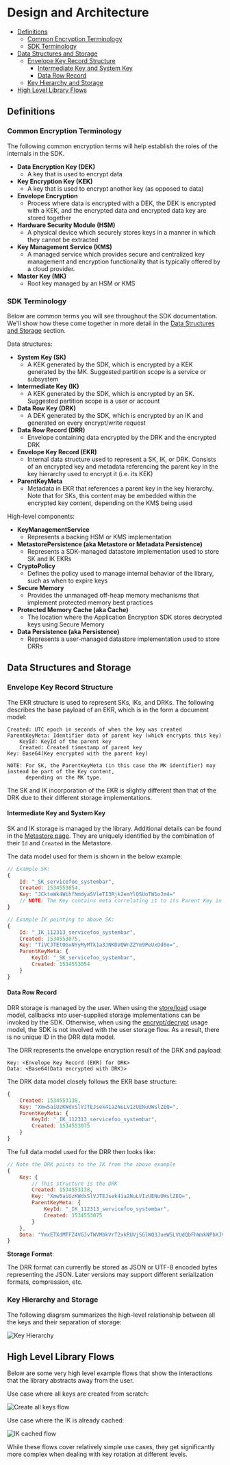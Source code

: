 # Design and Architecture

   * [Definitions](#definitions)
       * [Common Encryption Terminology](#common-encryption-terminology)
       * [SDK Terminology](#sdk-terminology)
   * [Data Structures and Storage](#data-structures-and-storage)
       * [Envelope Key Record Structure](#envelope-key-record-structure)
           * [Intermediate Key and System Key](#intermediate-key-and-system-key)
           * [Data Row Record](#data-row-record)
       * [Key Hierarchy and Storage](#key-hierarchy-and-storage)
   * [High Level Library Flows](#high-level-library-flows)

## Definitions

### Common Encryption Terminology

The following common encryption terms will help establish the roles of the internals in the SDK.

* **Data Encryption Key (DEK)**
    * A key that is used to encrypt data
* **Key Encryption Key (KEK)**
    * A key that is used to encrypt another key (as opposed to data)
* **Envelope Encryption**
    * Process where data is encrypted with a DEK, the DEK is encrypted with a KEK, and the encrypted data and encrypted data
      key are stored together
* **Hardware Security Module (HSM)**
    * A physical device which securely stores keys in a manner in which they cannot be extracted
* **Key Management Service (KMS)**
    * A managed service which provides secure and centralized key management and encryption functionality that is typically
      offered by a cloud provider.
* **Master Key (MK)**
    * Root key managed by an HSM or KMS

### SDK Terminology

Below are common terms you will see throughout the SDK documentation. We'll show how these come together in more detail in the
[Data Structures and Storage](#data-structures-and-storage) section.

Data structures:
* **System Key (SK)**
    * A KEK generated by the SDK, which is encrypted by a KEK generated by the MK. Suggested partition scope is a service or
      subsystem
* **Intermediate Key (IK)**
    * A KEK generated by the SDK, which is encrypted by an SK. Suggested partition scope is a user or account
* **Data Row Key (DRK)**
    * A DEK generated by the SDK, which is encrypted by an IK and generated on every encrypt/write request
* **Data Row Record (DRR)**
    * Envelope containing data encrypted by the DRK and the encrypted DRK
* **Envelope Key Record (EKR)**
    * Internal data structure used to represent a SK, IK, or DRK. Consists of an encrypted key and metadata referencing the
      parent key in the key hierarchy used to encrypt it (i.e. its KEK)
* **ParentKeyMeta**
    * Metadata in EKR that references a parent key in the key hierarchy. Note that for SKs, this content may be embedded
      within the encrypted key content, depending on the KMS being used

High-level components:
* **KeyManagementService**
    * Represents a backing HSM or KMS implementation
* **MetastorePersistence (aka Metastore or Metadata Persistence)**
    * Represents a SDK-managed datastore implementation used to store SK and IK EKRs
* **CryptoPolicy**
    * Defines the policy used to manage internal behavior of the library, such as when to expire keys
* **Secure Memory**
    * Provides the unmanaged off-heap memory mechanisms that implement protected memory best practices
* **Protected Memory Cache (aka Cache)**
    * The location where the Application Encryption SDK stores decrypted keys using Secure Memory
* **Data Persistence (aka Persistence)**
    * Represents a user-managed datastore implementation used to store DRRs


## Data Structures and Storage

### Envelope Key Record Structure

The EKR structure is used to represent SKs, IKs, and DRKs. The following describes the base payload of an EKR, which is
in the form a document model:

    Created: UTC epoch in seconds of when the key was created
    ParentKeyMeta: Identifier data of parent key (which encrypts this key)
        KeyId: KeyId of the parent key
        Created: Created timestamp of parent key
    Key: Base64(Key encrypted with the parent key)

    NOTE: For SK, the ParentKeyMeta (in this case the MK identifier) may instead be part of the Key content,
          depending on the MK type.

The SK and IK incorporation of the EKR is slightly different than that of the DRK due to their different storage
implementations.

#### Intermediate Key and System Key

SK and IK storage is managed by the library. Additional details can be found in the [Metastore page](Metastore.md).
They are uniquely identified by the combination of their `Id` and `Created` in the Metastore.

The data model used for them is shown in the below example:

```javascript
// Example SK:
{
    Id: "_SK_servicefoo_systembar",
    Created: 1534553054,
    Key: "JCkteWk4WihfNmdyaSVleTI3Rjk2emYlQSUoTW1oJm4="
    // NOTE: The Key contains meta correlating it to its Parent Key in this case
}

// Example IK pointing to above SK:
{
    Id: "_IK_112313_servicefoo_systembar",
    Created: 1534553075,
    Key: "TiVCJTEtOGxNYyMyMTk1a3JNKDVQWnZZYm9PeUxOd0o=",
    ParentKeyMeta: {
        KeyId: "_SK_servicefoo_systembar",
        Created: 1534553054
    }
}
```

#### Data Row Record

DRR storage is managed by the user. When using the [store/load](../README.md#store--load) usage model, callbacks into
user-supplied storage implementations can be invoked by the SDK. Otherwise, when using the
[encrypt/decrypt](../README.md#encrypt--decrypt) usage model, the SDK is not involved with the user storage flow. As a
result, there is no unique ID in the DRR data model.

The DRR represents the envelope encryption result of the DRK and payload:

    Key: <Envelope Key Record (EKR) for DRK>
    Data: <Base64(Data encrypted with DRK)>

The DRK data model closely follows the EKR base structure:

```javascript
{
    Created: 1534553138,
    Key: "Xmw5aiUzKWdxSlVJTEJsek41a2NuLVIzUENuUWslZEQ=",
    ParentKeyMeta: {
        KeyId: "_IK_112313_servicefoo_systembar",
        Created: 1534553075
    }
}
```

The full data model used for the DRR then looks like:

```javascript
// Note the DRK points to the IK from the above example
{
    Key: {
        // This structure is the DRK
        Created: 1534553138,
        Key: "Xmw5aiUzKWdxSlVJTEJsek41a2NuLVIzUENuUWslZEQ=",
        ParentKeyMeta: {
            KeyId: "_IK_112313_servicefoo_systembar",
            Created: 1534553075
        }
    },
    Data: "YmxETXdMTFZ4VGJvTWVMbkVrT2xkRUVjSGlWQ3JueW5LVUdQbFhWakNPbXJVcE5Pc2ZXZk9tUGdFWkxQYUNkZw=="
}
```

**Storage Format**:

The DRR format can currently be stored as JSON or UTF-8 encoded bytes representing the JSON. Later versions may
support different serialization formats, compression, etc.

### Key Hierarchy and Storage

The following diagram summarizes the high-level relationship between all the keys and their separation of storage:

![Key Hierarchy](images/key_hierarchy.png)

## High Level Library Flows

Below are some very high level example flows that show the interactions that the library abstracts away from the
user.

Use case where all keys are created from scratch:

![Create all keys flow](images/happy_path_create_all_keys.svg)

Use case where the IK is already cached:

![IK cached flow](images/happy_path_ik_cached.svg)

While these flows cover relatively simple use cases, they get significantly more complex when dealing with
key rotation at different levels.
